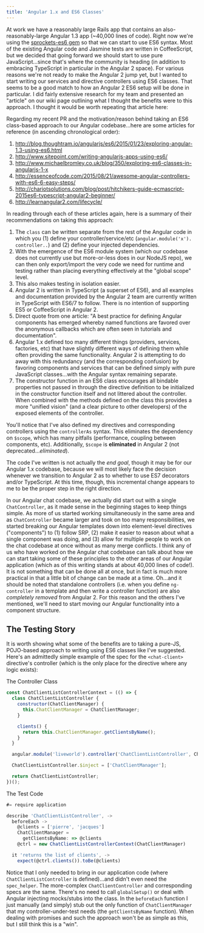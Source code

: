 ```yaml
---
title: 'Angular 1.x and ES6 Classes'
---
```


At work we have a reasonably large Rails app that contains an also-reasonably-large Angular 1.3 app (~40,000 lines of code).  Right now we're using the [sprockets-es6 gem](https://github.com/TannerRogalsky/sprockets-es6) so that we can start to use ES6 syntax.  Most of the existing Angular code and Jasmine tests are written in CoffeeScript, but we decided that going forward we should start to use pure JavaScript...since that's where the community is heading (in addition to embracing TypeScript in particular in the Angular 2 space).  For various reasons we're not ready to make the Angular 2 jump yet, but I wanted to start writing our services and directive controllers using ES6 classes.  That seems to be a good match to how an Angular 2 ES6 setup will be done in particular.  I did fairly extensive research for my team and presented an "article" on our wiki page outlining what I thought the benefits were to this approach.  I thought it would be worth repeating that article here:

Regarding my recent PR and the motivation/reason behind taking an ES6 class-based approach to our Angular codebase...here are some articles for reference (in ascending chronological order):

1. http://blog.thoughtram.io/angularjs/es6/2015/01/23/exploring-angular-1.3-using-es6.html
2. http://www.sitepoint.com/writing-angularjs-apps-using-es6/
3. http://www.michaelbromley.co.uk/blog/350/exploring-es6-classes-in-angularjs-1-x
4. http://essenceofcode.com/2015/08/21/awesome-angular-controllers-with-es6-6-easy-steps/
5. http://chariotsolutions.com/blog/post/hitchikers-guide-ecmascript-2015es6-typescript-angular2-beginner/
6. http://learnangular2.com/lifecycle/

In reading through each of these articles again, here is a summary of their recommendations on taking this approach:

1. The `class` can be written separate from the rest of the Angular code in which you (1) define your controller/service/etc (`angular.module('x'). controller..`) and (2) define your injected dependencies.
  1. With the emergence of the ES6 module system (which our codebase does not currently use but more-or-less does in our NodeJS repo), we can then only export/import the very code we need for runtime and testing rather than placing everything effectively at the "global scope" level.
  2. This also makes testing in isolation easier.
2. Angular 2 is written in TypeScript (a superset of ES6), and all examples and documentation provided by the Angular 2 team are currently written in TypeScript with ES6/7 to follow.  There is no intention of supporting ES5 or CoffeeScript in Angular 2.
3. Direct quote from one article: "A best practice for defining Angular components has emerged whereby named functions are favored over the anonymous callbacks which are often seen in tutorials and documentation".
4. Angular 1.x defined too many different things (providers, services, factories, etc) that have slightly different ways of defining them while often providing the same functionality.  Angular 2 is attempting to do away with this redundancy (and the corresponding confusion) by favoring components and services that can be defined simply with pure JavaScript classes...with the Angular syntax remaining separate.
5. The constructor function in an ES6 class encourages all bindable properties not passed in through the directive definition to be initialized in the constructor function itself and not littered about the controller.  When combined with the methods defined on the class this provides a more "unified vision" (and a clear picture to other developers) of the exposed elements of the controller.

You'll notice that I've also defined my directives and corresponding controllers using the `controllerAs` syntax.  This eliminates the dependency on `$scope`, which has many pitfalls (performance, coupling between components, etc).  Additionally, `$scope` is **eliminated** in Angular 2 (not deprecated...*eliminated*).

The code I've written is not actually the *end goal*, though it may be for our Angular 1.x codebase, because we will most likely face the decision whenever we transition to Angular 2 as to whether to use ES7 decorators and/or TypeScript.  At this time, though, this incremental change appears to me to be the proper step in the right direction.

In our Angular chat codebase, we actually did start out with a single `ChatController`, as it made sense in the beginning stages to keep things simple.  As more of us started working simultaneously in the same area and as `ChatController` became larger and took on too many responsibilities, we started breaking our Angular templates down into element-level directives ("components") to (1) follow SRP, (2) make it easier to reason about what a single component was doing, and (3) allow for multiple people to work on the chat codebase at once without as many merge conflicts.  I think any of us who have worked on the Angular chat codebase can talk about how we can start taking some of these principles to the other areas of our Angular application (which as of this writing stands at about 40,000 lines of code!).  It is not something that can be done all at once, but in fact is much more practical in that a little bit of change can be made at a time.  Oh...and it should be noted that standalone controllers (i.e. when you define `ng-controller` in a template and then write a controller function) are also *completely removed* from Angular 2.  For this reason and the others I've mentioned, we'll need to start moving our Angular functionality into a component structure.

## The Testing Story ##

It is worth showing what some of the benefits are to taking a pure-JS, POJO-based approach to writing using ES6 classes like I've suggested.  Here's an admittedly simple example of the spec for the `<chat-client>` directive's controller (which is the only place for the directive where any logic exists):

The Controller Class
```javascript
const ChatClientListControllerContext = (() => {
  class ChatClientListController {
    constructor(ChatClientManager) {
      this.ChatClientManager = ChatClientManager;
    }

    clients() {
      return this.ChatClientManager.getClientsByName();
    }
  }

  angular.module('liveworld').controller('ChatClientListController', ChatClientListController);

  ChatClientListController.$inject = ['ChatClientManager'];

  return ChatClientListController;
})();
```

The Test Code
```javascript
#= require application

describe 'ChatClientListController', ->
  beforeEach ->
    @clients = ['pierre', 'jacques']
    ChatClientManager =
      getClientsByName: => @clients
    @ctrl = new ChatClientListControllerContext(ChatClientManager)

  it 'returns the list of clients', ->
    expect(@ctrl.clients()).toBe(@clients)
```

Notice that I only needed to bring in our application code (where `ChatClientListController` is defined)...and didn't even need the `spec_helper`. The more-complex `ChatClientController` and corresponding specs are the same.  There's no need to call `globalSetup()` or deal with Angular injecting mocks/stubs into the class.  In the `beforeEach` function I just manually (and simply) stub out the only function of `ChatClientManager` that my controller-under-test needs (the `getClientsByName` function).  When dealing with promises and such the approach won't be as simple as this, but I still think this is a "win".
